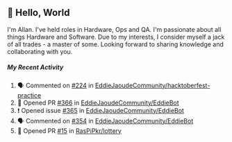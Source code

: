 ## :wave: Hello, World

I'm Allan. I've held roles in Hardware, Ops and QA. I'm passionate about all things Hardware and Software. Due to my interests, I consider myself a jack of all trades - a master of some. Looking forward to sharing knowledge and collaborating with you.

##### My Recent Activity
<!--START_SECTION:activity-->
1. 🗣 Commented on [#224](https://github.com/EddieJaoudeCommunity/hacktoberfest-practice/issues/224) in [EddieJaoudeCommunity/hacktoberfest-practice](https://github.com/EddieJaoudeCommunity/hacktoberfest-practice)
2. 💪 Opened PR [#366](https://github.com/EddieJaoudeCommunity/EddieBot/pull/366) in [EddieJaoudeCommunity/EddieBot](https://github.com/EddieJaoudeCommunity/EddieBot)
3. ❗️ Opened issue [#365](https://github.com/EddieJaoudeCommunity/EddieBot/issues/365) in [EddieJaoudeCommunity/EddieBot](https://github.com/EddieJaoudeCommunity/EddieBot)
4. 🗣 Commented on [#354](https://github.com/EddieJaoudeCommunity/EddieBot/issues/354) in [EddieJaoudeCommunity/EddieBot](https://github.com/EddieJaoudeCommunity/EddieBot)
5. 💪 Opened PR [#15](https://github.com/RasPiPkr/lottery/pull/15) in [RasPiPkr/lottery](https://github.com/RasPiPkr/lottery)
<!--END_SECTION:activity-->

<!--
**AllanRegush/AllanRegush** is a ✨ _special_ ✨ repository because its `README.md` (this file) appears on your GitHub profile.

Here are some ideas to get you started:

- 🔭 I’m currently working on ...
- 🌱 I’m currently learning ...
- 👯 I’m looking to collaborate on ...
- 🤔 I’m looking for help with ...
- 💬 Ask me about ...
- 📫 How to reach me: ...
- 😄 Pronouns: ...
- ⚡ Fun fact: ...
-->
